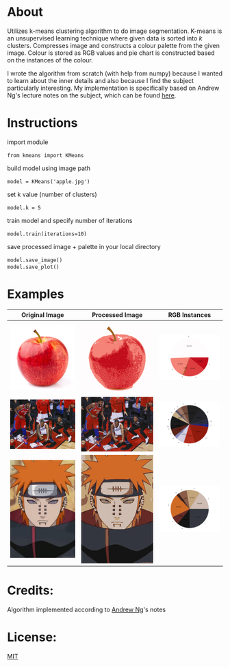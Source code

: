 # About
  Utilizes k-means clustering algorithm to do image segmentation.
  K-means is an unsupervised learning technique where
  given data is sorted into *k* clusters.
  Compresses image and constructs a colour palette from
  the given image. Colour is stored as RGB values and pie 
  chart is constructed based on the instances of the
  colour.
  
  I wrote the algorithm from scratch (with help from numpy) because I wanted to learn about the inner details and also because
  I find the subject particularly interesting. My implementation is specifically based on Andrew Ng's lecture notes on
  the subject, which can be found [here](notes/notes.pdf).
  
 # Instructions
  import module
 ```python3
 from kmeans import KMeans
 ```
 build model using image path
 ```python3
 model = KMeans('apple.jpg')
 ```
 set k value (number of clusters)
 ```python3
 model.k = 5
 ```
 train model and specify number of iterations
 ```python3
 model.train(iterations=10)
 ```
 save processed image + palette in your local directory
 ```python3
 model.save_image()
 model.save_plot()
 ```
  
# Examples
| Original Image        | Processed Image           | RGB Instances  |
| --------------------  | ------------------------- | ---------------|
|![apple](images/apple.jpg) | ![](examples/apple/60860f6b29b04b9abdc80943987291c7.png) | ![](examples/apple/ac869790dc514e7bb6830fba743e4162.png) |
|![kawhi](images/kawhi.jpg) | ![](examples/kawhi/4ee1a29c74474d04a555b28dffa01ab7.png)  | ![](examples/kawhi/4aaf86e3177c4cfe9e962812a8e0983f.png) |
|![pein](images/pein.jpg)   | ![](examples/pein/45524159151b4d60a238039ec9736260.png) | ![](examples/pein/6a2ae6cb0e424120bafd3792fab78f6c.png) |


# Credits:
Algorithm implemented according to [Andrew Ng](notes/notes.pdf)'s notes

# License:
[MIT](License)
